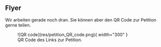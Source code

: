## Flyer

Wir arbeiten gerade noch dran. Sie können aber den QR Code zur Petition gerne teilen.

<figure markdown>
  ![QR code](res/petition_QR_code.png){ width="300" }
  <figcaption>QR Code des Links zur Petition. </figcaption>
</figure>
